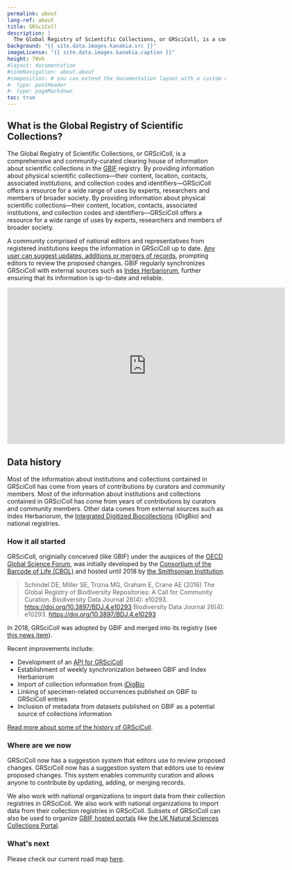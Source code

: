 ```yaml
---
permalink: about
lang-ref: about
title: GRSciColl
description: |
  The Global Registry of Scientific Collections, or GRSciColl, is a comprehensive, community-curated repository of information about scientific collections that extends work initially started by the Consortium of the Barcode of Life (CBOL).
background: "{{ site.data.images.kanakia.src }}"
imageLicense: "{{ site.data.images.kanakia.caption }}"
height: 70vh
#layout: documentation
#sideNavigation: about.about
#composition: # you can extend the documentation layout with a custom composition
#- type: postHeader
#- type: pageMarkdown
toc: true
---
```


## What is the Global Registry of Scientific Collections?

The Global Registry of Scientific Collections, or GRSciColl, is a comprehensive and community-curated clearing house of information about scientific collections in the [GBIF](https://www.gbif.org/) registry. By providing information about physical scientific collections—their content, location, contacts, associated institutions, and collection codes and identifiers—GRSciColl offers a resource for a wide range of uses by experts, researchers and members of broader society. By providing information about physical scientific collections—their content, location, contacts, associated institutions, and collection codes and identifiers—GRSciColl offers a resource for a wide range of uses by experts, researchers and members of broader society.

A community comprised of national editors and representatives from registered institutions keeps the information in GRSciColl up to date. [Any user can suggest updates, additions or mergers of records](/how-to#suggest-a-change), prompting editors to review the proposed changes. GBIF regularly synchronizes GRSciColl with external sources such as [Index Herbariorum](https://sweetgum.nybg.org/science/ih/), further ensuring that its information is up-to-date and reliable.

<iframe title="vimeo-player" src="https://player.vimeo.com/video/872824009?h=c3aaa082e3" width="640" height="360" frameborder="0"    allowfullscreen></iframe>

## Data history

Most of the information about institutions and collections contained in GRSciColl has come from years of contributions by curators and community members. Most of the information about institutions and collections contained in GRSciColl has come from years of contributions by curators and community members. Other data comes from external sources such as Index Herbariorum, the [Integrated Digitized Biocollections](https://www.idigbio.org/) (iDigBio) and national registries.

### How it all started

GRSciColl, originially conceived (like GBIF) under the auspices of the [OECD Global Science Forum](http://www.oecd.org/sti/sci-tech/oecdglobalscienceforum.htm), was initially developed by the [Consortium of the Barcode of Life (CBOL)](https://www.gbif.org/participant/287) and hosted until 2018 by [the Smithsonian Institution](https://www.si.edu).

> Schindel DE, Miller SE, Trizna MG, Graham E, Crane AE (2016) The Global Registry of Biodiversity Repositories: A Call for Community Curation. Biodiversity Data Journal 26(4): e10293. https://doi.org/10.3897/BDJ.4.e10293 Biodiversity Data Journal 26(4): e10293. https://doi.org/10.3897/BDJ.4.e10293

In 2018, GRSciColl was adopted by GBIF and merged into its registry (see [this news item](https://www.gbif.org/news/5kyAslpqTVxYqZTwYn1cub/)).

Recent improvements include:
* Development of an [API for GRSciColl](/api)
* Establishment of weekly synchronization between GBIF and Index Herbariorum
* Import of collection information from [iDigBio](https://www.idigbio.org)
* Linking of specimen-related occurrences published on GBIF to GRSciColl entries
* Inclusion of metadata from datasets published on GBIF as a potential source of collections information

[Read more about some of the history of GRSciColl](https://data-blog.gbif.org/post/grscicoll-2021/).

### Where are we now

GRSciColl now has a suggestion system that editors use to review proposed changes. GRSciColl now has a suggestion system that editors use to review proposed changes. This system enables community curation and allows anyone to contribute by updating, adding, or merging records.

We also work with national organizations to import data from their collection registries in GRSciColl. We also work with national organizations to import data from their collection registries in GRSciColl. Subsets of GRSciColl can also be used to organize [GBIF hosted portals](https://www.gbif.org/hosted-portals) like [the UK Natural Sciences Collections Portal](https://data.dissco-uk.org).

### What's next

Please check our current road map [here](/road-map).
